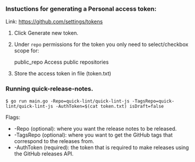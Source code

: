 
### Instuctions for generating a Personal access token:

Link: https://github.com/settings/tokens
1. Click Generate new token.

2. Under `repo` permissions for the token you only need to select/checkbox scope for:

    public_repo Access public repositories

3. Store the access token in file (token.txt)

### Running quick-release-notes.

    $ go run main.go -Repo=quick-lint/quick-lint-js -TagsRepo=quick-lint/quick-lint-js -AuthToken=$(cat token.txt) isDraft=false 

Flags:

- -Repo (optional): where you want the release notes to be released.
- -TagsRepo (optional): where you want to get the GitHub tags that correspond to the releases from.
- -AuthToken (required): the token that is required to make releases using the GitHub releases
API.
